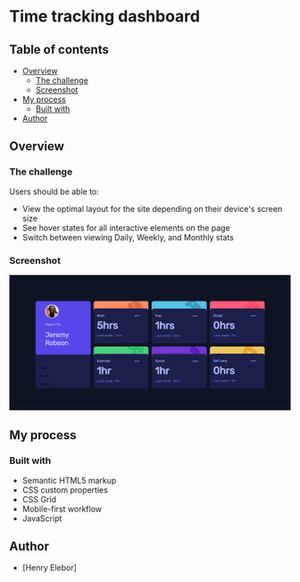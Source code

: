 # Time tracking dashboard

## Table of contents

- [Overview](#overview)
  - [The challenge](#the-challenge)
  - [Screenshot](#screenshot)
- [My process](#my-process)
  - [Built with](#built-with)
- [Author](#author)

## Overview

### The challenge

Users should be able to:

- View the optimal layout for the site depending on their device's screen size
- See hover states for all interactive elements on the page
- Switch between viewing Daily, Weekly, and Monthly stats

### Screenshot

![](./time.png)

## My process

### Built with

- Semantic HTML5 markup
- CSS custom properties
- CSS Grid
- Mobile-first workflow
- JavaScript

## Author

- [Henry Elebor]

